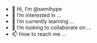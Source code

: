 - 👋 Hi, I’m @semihype
- 👀 I’m interested in ...
- 🌱 I’m currently learning ...
- 💞️ I’m looking to collaborate on ...
- 📫 How to reach me ...

<!---
semihype/semihype is a ✨ special ✨ repository because its `README.md` (this file) appears on your GitHub profile.
You can click the Preview link to take a look at your changes.
--->
